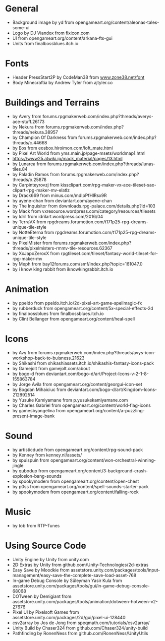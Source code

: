 # General
* Background image by yd from opengameart.org/content/aleonas-tales-some-ui
* Logo by DJ Viandox from fixicon.com
* UI from opengameart.org/content/arkana-fts-gui
* Units from finalbossblues.itch.io

# Fonts
* Header PressStart2P by CodeMan38 from www.zone38.net/font
* Body Minecraftia by Andrew Tyler from ajtyler.co

# Buildings and Terrains
* by Avery from forums.rpgmakerweb.com/index.php?threads/averys-ace-stuff.26173
* by Nekura from forums.rpgmakerweb.com/index.php?threads/nekura.38957
* by Champion Of Darkness from forums.rpgmakerweb.com/index.php?threads/c.44668
* by Eos from eosbox.hiroimon.com/loft_mate.html
* by Pixel Art World from yms.main.jp/page-msets/worldmap1.html
* https://www25.atwiki.jp/mack_material/pages/13.html
* by Lunarea from forums.rpgmakerweb.com/index.php?threads/lunas-tiles.84
* by Paladin Ramos from forums.rpgmakerweb.com/index.php?threads/o.25878
* by Carpinteyrovzj from kissclipart.com/rpg-maker-vx-ace-tileset-sao-clipart-rpg-maker-mv-elatlz
* by Drack669 from minus.com/mdIpPfHlRsx9R
* by ayene-chan from deviantart.com/ayene-chan
* by The Inquisitor from downloads.rpg-palace.com/details.php?id=103
* by Mack from vxresource.wordpress.com/category/resources/tilesets
* by Idril from idrilart.wordpress.com/2016/04
* by TerraVX from rpgdreams.forumotion.com/t171p25-rpg-dreams-unique-tile-style
* by NotteEterna from rpgdreams.forumotion.com/t171p25-rpg-dreams-unique-tile-style
* by PixelMister from forums.rpgmakerweb.com/index.php?threads/pixelmisters-rmmv-tile-resources.62367
* by XxJapoZeroxX from rpgtileset.com/tileset/fantasy-world-tileset-for-rpg-maker-mv
* by Meph from bay12forums.com/smf/index.php?topic=161047.0
* by i know king rabbit from iknowkingrabbit.itch.io

# Animation
* by ppeldo from ppeldo.itch.io/2d-pixel-art-game-spellmagic-fx
* by rubberduck from opengameart.org/content/5x-special-effects-2d
* by finalbossblues from finalbossblues.itch.io
* by Clint Bellanger from opengameart.org/content/heal-spell

# Icons
* by Avy from forums.rpgmakerweb.com/index.php?threads/avys-icon-workshop-back-to-buisness.21623
* by Shikashi from shikashiassets.itch.io/shikashis-fantasy-icons-pack
* by Gamejolt from gamejolt.com/about
* by bogo-d from deviantart.com/bogo-d/art/Project-Icons-v-2-1-8-155863784
* by Jorge Avila from opengameart.org/content/georgui-icon-set
* by Bogdan Mihaiciuc from deviantart.com/bogo-d/art/Kingdom-Icons-212892514
* by Yusuke Kamiyamane from p.yusukekamiyamane.com
* by Charles Gabriel from opengameart.org/content/world-flag-icons
* by gamesbyangelina from opengameart.org/content/a-puzzling-present-image-bank

# Sound
* by artisticdude from opengameart.org/content/rpg-sound-pack
* by Kenney from kenney.nl/assets/
* by spuispuin from opengameart.org/content/won-orchestral-winning-jingle
* by qubodup from opengameart.org/content/3-background-crash-explosion-bang-sounds
* by spookymodem from opengameart.org/content/open-chest
* by p0ss from opengameart.org/content/spell-sounds-starter-pack
* by spookymodem from opengameart.org/content/falling-rock

# Music
* by tob from RTP-Tunes

# Using Source Code
* Unity Engine by Unity from unity.com
* 2D Extras by Unity from github.com/Unity-Technologies/2d-extras
* Easy Save by Moodkie from assetstore.unity.com/packages/tools/input-management/easy-save-the-complete-save-load-asset-768
* In-game Debug Console by Süleyman Yasir Kula from assetstore.unity.com/packages/tools/gui/in-game-debug-console-68068
* DOTween by Demigiant from assetstore.unity.com/packages/tools/animation/dotween-hotween-v2-27676
* Pixel UI by Pixelsoft Games from assetstore.unity.com/packages/2d/gui/pixel-ui-128440
* csv2array by Jos de Jong from speqmath.com/tutorials/csv2array/
* Unity Build by Chaser324 from github.com/Chaser324/unity-build
* Pathfinding by RonenNess from github.com/RonenNess/UnityUtils
